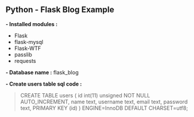## Python - Flask Blog Example

**- Installed modules :**
 - Flask
 - flask-mysql
 - Flask-WTF
 - passlib
 - requests
 
**- Database name :** flask_blog

**- Create users table sql code :**
>CREATE TABLE users (
id int(11) unsigned NOT NULL AUTO_INCREMENT,
name text,
username text,
email text,
password text,
PRIMARY KEY (id)
) ENGINE=InnoDB DEFAULT CHARSET=utf8;

